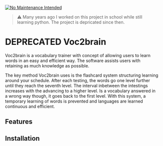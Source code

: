 [![No Maintenance Intended](http://unmaintained.tech/badge.svg)](http://unmaintained.tech/)

> :warning: Many years ago I worked on this project in school while still learning python. The project is depricated since then. 


# DEPRECATED Voc2brain
Voc2brain is a vocabulary trainer with concept of allowing users to learn words in an easy and efficient way. The software assists users with retaining as much knowledge as possible.

The key method Voc2brain uses is the flashcard system structuring learning around your
schedule. After each testing, the words go one level further until they reach the seventh level. The interval inbetween the intestings increases with the advancing to a higher level. Is a vocabulary answered in a wrong way though, it goes back to the first level. With this system, a temporary learning of words is prevented and languages are learned continuous and efficient.

## Features

## Installation

